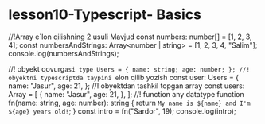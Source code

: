 # lesson10-Typescript- Basics
//!Array e`lon qilishning 2 usuli Mavjud
const numbers: number[] = [1, 2, 3, 4];
const numbersAndStrings: Array<number | string> = [1, 2, 3, 4, "Salim"];
console.log(numbersAndStrings);

//! obyekt qovurg`asi
type Users = {
  name: string;
  age: number;
};
//! obyektni typescriptda taypini e`lon qilib yozish
const user: Users = {
  name: "Jasur",
  age: 21,
};
//! obyektdan tashkil topgan array
const users: Array<Users> = [
  {
    name: "Jasur",
    age: 21,
  },
];
//! function any datatype
function fn(name: string, age: number): string {
  return `My name is ${name} and I'm ${age} years old!`;
}
const intro = fn("Sardor", 19);
console.log(intro);
